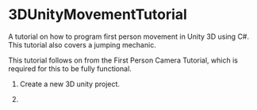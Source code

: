 # 3DUnityMovementTutorial
A tutorial on how to program first person movement in Unity 3D using C#. This tutorial also covers a jumping mechanic.

This tutorial follows on from the First Person Camera Tutorial, which is required for this to be fully functional.

1. Create a new 3D unity project.
   
3. 
